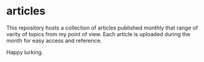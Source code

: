 # articles
This repository hosts a collection of articles published monthly that range of varity of topics from my point of view. Each article is uploaded during the month for easy access and reference.

Happy lurking.
